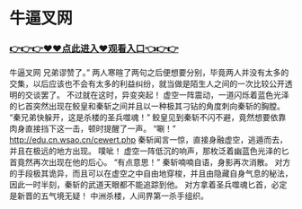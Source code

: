 # 牛逼叉网

### <a href="https://github.com/xinfue/dunp/issues/2">👉👉👉♥♥点此进入♥观看入口👈👉👉</a>

牛逼叉网
兄弟谬赞了。”
    两人寒暄了两句之后便想要分别，毕竟两人并没有太多的交集，以后应该也不会有太多的利益纠纷，就当做是陌生人之间的一次比较公开透明的交谈罢了。
    不过就在这时，异变突起！
    虚空一阵震动，一道闪烁着蓝色光泽的匕首突然出现在鲛皇和秦斩之间并且以一种极其刁钻的角度刺向秦斩的胸膛。
    “秦兄弟快躲开，这是杀楼的圣兵噬魂！”
    鲛皇见到秦斩不闪不避，竟然想要依靠肉身直接挡下这一击，顿时提醒了一声。
    “唰！”
    http://edu.cn.wsao.cn/cewert.php
    秦斩闻言一惊，直接身融虚空，逃遁而去，并且在极远的地方出现。
    噗呲！
    虚空一阵低沉的响声，那枚泛着幽蓝色光泽的匕首竟然再次出现在他的后心。
    “有点意思！”
    秦斩喃喃自语，身影再次消散。
    对方的手段极其诡异，而且可以在虚空之中自由地穿梭，并且由隐藏自身气息的秘法，因此一时半刻，秦斩的武道天眼都不能追踪到他。
    对方拿着圣兵噬魂匕首，必定是新晋的五气境无疑！
    中洲杀楼，人间界第一杀手组织。
